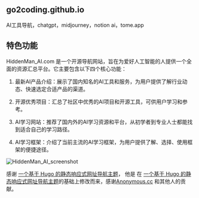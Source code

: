 ## go2coding.github.io
AI工具导航，chatgpt，midjourney，notion ai，tome.app


## 特色功能
HiddenMan_AI.com 是一个开源导航网站，旨在为爱好人工智能的人提供一个全面的资源汇总平台。它主要包含以下四个核心功能：

1. 最新AI产品介绍：展示了国内知名的AI工具和服务，为用户提供了解行业动态、快速选定合适产品的渠道。

2. 开源优秀项目：汇总了社区中优秀的AI项目和开源工具，可供用户学习和参考。

3. AI学习网站：推荐了国内外的AI学习资源和平台，从初学者到专业人士都能找到适合自己的学习路径。

4. AI学习框架：介绍了当前主流的AI学习框架，为用户提供了解、选择、使用框架的便捷途径。




![HiddenMan_AI_screenshot](https://HiddenMan_AI.com/assets/images/screenshot/shot.png)


感谢 [一个基于 Hugo 的静态响应式网址导航主题](https://github.com/shenweiyan/Anonymous-Hugo)， 他是 在 [一个基于 Hugo 的静态响应式网址导航主题](https://github.com/shenweiyan/Anonymous-Hugo)的基础上修改而来，感谢[Anonymous.cc](https://github.com/AnonymousPage/AnonymousPage.github.io) 和其他人的贡献。
